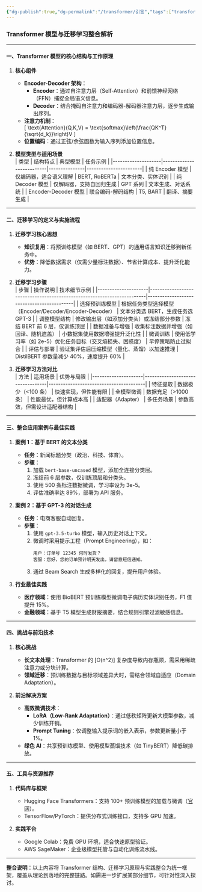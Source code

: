 ```yaml
---
{"dg-publish":true,"dg-permalink":"/transformer/引言","tags":["transformer"],"permalink":"/transformer/引言/","dgPassFrontmatter":true}
---
```




### Transformer 模型与迁移学习整合解析
---

#### **一、Transformer 模型的核心结构与工作原理**
1. **核心组件**  
   - **Encoder-Decoder 架构**：  
     - **Encoder**：通过自注意力层（Self-Attention）和前馈神经网络（FFN）捕捉全局语义信息。  
     - **Decoder**：结合掩码自注意力和编码器-解码器注意力层，逐步生成输出序列。  
   - **注意力机制**：  
     \[
     \text{Attention}(Q,K,V) = \text{softmax}\left(\frac{QK^T}{\sqrt{d_k}}\right)V
     \]
   - **位置编码**：通过正弦/余弦函数为输入序列添加位置信息。

2. **模型类型与适用场景**  
   | 类型               | 结构特点                  | 典型模型      | 任务示例               |
   |--------------------|--------------------------|---------------|-----------------------|
   | 纯 Encoder 模型    | 仅编码器，适合语义理解    | BERT, RoBERTa | 文本分类、实体识别     |
   | 纯 Decoder 模型    | 仅解码器，支持自回归生成  | GPT 系列      | 文本生成、对话系统     |
   | Encoder-Decoder 模型 | 联合编码-解码结构          | T5, BART      | 翻译、摘要生成         |

---


#### **二、迁移学习的定义与实施流程**
1. **迁移学习核心思想**  
   - **知识复用**：将预训练模型（如 BERT、GPT）的通用语言知识迁移到新任务中。  
   - **优势**：降低数据需求（仅需少量标注数据）、节省计算成本、提升泛化能力。

2. **迁移学习步骤**  
   | 步骤                | 操作说明                                                                 | 技术细节示例                              |
   |---------------------|------------------------------------------------------------------------|-------------------------------------------|
   | 选择预训练模型      | 根据任务类型选择模型（Encoder/Decoder/Encoder-Decoder）                | 文本分类选 BERT，生成任务选 GPT-3         |
   | 调整模型结构        | 修改输出层（如添加分类头）或冻结部分参数                                | 冻结 BERT 前 6 层，仅训练顶层             |
   | 数据准备与增强      | 收集标注数据并增强（如回译、随机遮盖）                                  | 小数据集使用数据增强提升泛化性            |
   | 微调训练            | 使用低学习率（如 2e-5）优化任务目标（交叉熵损失、困惑度）               | 早停策略防止过拟合                        |
   | 评估与部署          | 验证集评估后压缩模型（量化、蒸馏）以加速推理                            | DistilBERT 参数量减少 40%，速度提升 60%   |

3. **迁移学习方法对比**  
   | 方法                | 适用场景                          | 优势与局限                              |
   |---------------------|----------------------------------|----------------------------------------|
   | 特征提取            | 数据极少（<100 条）              | 快速实现，但性能有限                    |
   | 全模型微调          | 数据充足（>1000 条）             | 性能最优，但计算成本高                  |
   | 适配器（Adapter）   | 多任务场景                       | 参数高效，但需设计适配器结构            |

---


#### **三、整合应用案例与最佳实践**
1. **案例 1：基于 BERT 的文本分类**  
   - **任务**：新闻标题分类（政治、科技、体育）。  
   - **步骤**：  
     1. 加载 `bert-base-uncased` 模型，添加全连接分类层。  
     2. 冻结前 6 层参数，仅训练顶层和分类头。  
     3. 使用 500 条标注数据微调，学习率设为 3e-5。  
     4. 评估准确率达 89%，部署为 API 服务。  

2. **案例 2：基于 GPT-3 的对话生成**  
   - **任务**：电商客服自动回复。  
   - **步骤**：  
     1. 使用 `gpt-3.5-turbo` 模型，输入历史对话上下文。  
     2. 微调时采用提示工程（Prompt Engineering），如：  
        ```text
        用户：订单号 12345 何时发货？
        客服：您好，您的订单预计明天发出，请留意短信通知。
        ```
     3. 通过 Beam Search 生成多样化的回复，提升用户体验。  

3. **行业最佳实践**  
   - **医疗领域**：使用 BioBERT 预训练模型微调电子病历实体识别任务，F1 值提升 15%。  
   - **金融领域**：基于 T5 模型生成财报摘要，结合规则引擎过滤敏感信息。  

---


#### **四、挑战与前沿技术**
1. **核心挑战**  
   - **长文本处理**：Transformer 的 \[O(n^2)\] 复杂度导致内存瓶颈，需采用稀疏注意力或分块计算。  
   - **领域迁移**：预训练数据与目标领域差异大时，需结合领域自适应（Domain Adaptation）。  

2. **前沿解决方案**  
   - **高效微调技术**：  
     - **LoRA（Low-Rank Adaptation）**：通过低秩矩阵更新大模型参数，减少训练开销。  
     - **Prompt Tuning**：仅调整输入提示词的嵌入表示，参数更新量小于 1%。  
   - **绿色 AI**：共享预训练模型、使用模型蒸馏技术（如 TinyBERT）降低碳排放。  

---


#### **五、工具与资源推荐**
1. **代码库与框架**  
   - Hugging Face Transformers：支持 100+ 预训练模型的加载与微调（[官网](https://huggingface.co/)）。  
   - TensorFlow/PyTorch：提供分布式训练接口，支持多 GPU 加速。  

2. **实践平台**  
   - Google Colab：免费 GPU 环境，适合快速原型验证。  
   - AWS SageMaker：企业级模型托管与自动化训练流水线。  

---

**整合说明**：以上内容将 Transformer 结构、迁移学习原理与实践整合为统一框架，覆盖从理论到落地的完整链路。如需进一步扩展某部分细节，可针对性深入探讨。
